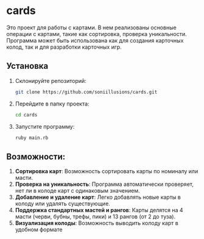 # cards

Это проект для работы с картами. В нем реализованы основные операции с картами, такие как сортировка, проверка уникальности. Программа может быть использована как для создания карточных колод, так и для разработки карточных игр.

## Установка

1. Склонируйте репозиторий:
    ```bash
    git clone https://github.com/soniillusions/cards.git
    ```

2. Перейдите в папку проекта:
    ```bash
    cd cards
    ```

3. Запустите программу:
    ```bash
    ruby main.rb
    ```

## Возможности:
1. **Сортировка карт**: Возможность сортировать карты по номиналу или масти.
2. **Проверка на уникальность**: Программа автоматически проверяет, нет ли в колоде карт с одинаковым значением.
3. **Добавление и удаление карт**: Легко добавлять новые карты в колоду или удалять существующие.
4. **Поддержка стандартных мастей и рангов**: Карты делятся на 4 масти (черви, бубны, трефы, пики) и 13 рангов (от 2 до туза).
5. **Визуализация колоды**: Возможность выводить колоду карт в удобном формате

